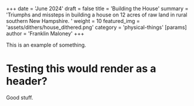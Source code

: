 +++
date = 'June 2024'
draft = false
title = 'Building the House'
summary = 'Triumphs and missteps in building a house on 12 acres of raw land in rural southern New Hampshire. '
weight = 10
featured_img = 'assets/dithers/house_dithered.png'
category = 'physical-things'
[params]
  author = 'Franklin Maloney'
+++


This is an example of something.

# Testing this would render as a header?

Good stuff.

